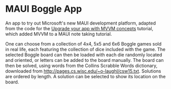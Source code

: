 # MAUI Boggle App
An app to try out Microsoft's new MAUI development platform, adapted from the code for the 
[Upgrade your app with MVVM concepts](https://learn.microsoft.com/dotnet/maui/tutorials/notes-mvvm/) 
tutorial, which added MVVM to a MAUI note taking tutorial.

One can choose from a collection of 4x4, 5x5 and 6x6 Boggle games sold in real life, each featuring 
the collection of dice included with the game. The selected Boggle board can then be loaded with each 
die randomly located and oriented, or letters can be added to the board manually. The board can then 
be solved, using words from the Collins Scrabble Words dictionary, downloaded from 
http://pages.cs.wisc.edu/~o-laughl/csw15.txt. Solutions are ordered by length. A solution can be 
selected to show its location on the board.
